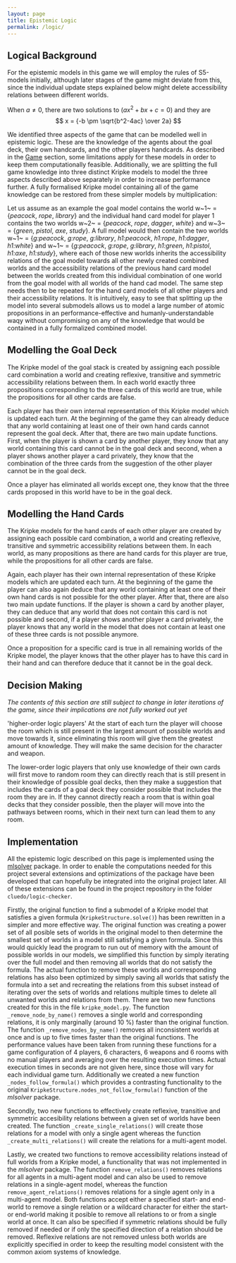 ```yaml
---
layout: page
title: Epistemic Logic
permalink: /logic/
---
```


## Logical Background

For the epistemic models in this game we will employ the rules of S5-models initially, although later stages of the game might deviate from this, since the individual update steps explained below might delete accessibility relations between different worlds. 


When $a \ne 0$, there are two solutions to $(ax^2 + bx + c = 0)$ and they are 
$$ x = {-b \pm \sqrt{b^2-4ac} \over 2a} $$

We identified three aspects of the game that can be modelled well in epistemic logic. These are the knowledge of the agents about the goal deck, their own handcards, and the other players handcards. As described in the [Game](cluedo.md) section, some limitations apply for these models in order to keep them computationally feasible. Additionally, we are splitting the full game knowledge into three distinct Kripke models to model the three aspects described above separately in order to increase performance further. A fully formalised Kripke model containing all of the game knowledge can be restored from these simpler models by multiplication:

Let us assume as an example the goal model contains the world w~1~ = \{*peacock*, *rope*, *library*\} and the individual hand card model for player 1 contains the two worlds w~2~ = \{*peacock*, *rope*, *dagger*, *white*\} and w~3~ = \{*green*, *pistol*, *axe*, *study*\}. A full model would then contain the two worlds  w~1~ = \{*g:peacock*, *g:rope*, *g:library*, *h1:peacock*, *h1:rope*, *h1:dagger*, *h1:white*\} and  w~1~ = \{*g:peacock*, *g:rope*, *g:library*, *h1:green*, *h1:pistol*, *h1:axe*, *h1:study*\}, where each of those new worlds inherits the accessibility relations of the goal model towards all other newly created combined worlds and the accessibility relations of the previous hand card model between the worlds created from this individual combination of one world from the goal model with all worlds of the hand cad model. The same step needs then to be repeated for the hand card models of all other players and their accessibility relations. It is intuitively, easy to see that splitting up the model into several submodels allows us to model a large number of atomic propositions in an performance-effective and humanly-understandable waqy without compromising on any of the knowledge that would be contained in a fully formalized combined model.

## Modelling the Goal Deck

The Kripke model of the goal stack is created by assigning each possible card combination a world and creating reflexive, transitive and symmetric accessibility relations between them. In each world exactly three propositions corresponding to the three cards of this world are true, while the propositions for all other cards are false.

Each player has their own internal representation of this Kripke model which is updated each turn. At the beginning of the game they can already deduce that any world containing at least one of their own hand cards cannot represent the goal deck. After that, there are two main update functions. First, when the player is shown a card by another player, they know that any world containing this card cannot be in the goal deck and second, when a player shows another player a card privately, they know that the combination of the three cards from the suggestion of the other player cannot be in the goal deck.

Once a player has eliminated all worlds except one, they know that the three cards proposed in this world have to be in the goal deck.

## Modelling the Hand Cards

The Kripke models for the hand cards of each other player are created by assigning each possible card combination, a world and creating reflexive, transitive and symmetric accessibility relations between them. In each world, as many propositions as there are hand cards for this player are true, while the propositions for all other cards are false.

Again, each player has their own internal representation of these Kripke models which are updated each turn. At the beginning of the game the player can also again deduce that any world containing at least one of their own hand cards is not possible for the other player. After that, there are also two main update functions. If the player is shown a card by another player, they can deduce that any world that does not contain this card is not possible and second, if a player shows another player a card privately, the player knows that any world in the model that does not contain at least one of these three cards is not possible anymore.

Once a proposition for a specific card is true in all remaining worlds of the Kripke model, the player knows that the other player has to have this card in their hand and can therefore deduce that it cannot be in the goal deck.

## Decision Making

*The contents of this section are still subject to change in later iterations of the game, since their implications are not fully worked out yet*

'higher-order logic players'
At the start of each turn the player will choose the room which is still present in the largest amount of possible worlds and move towards it, since eliminating this room will give them the greatest amount of knowledge. They will make the same decision for the character and weapon.

The lower-order logic players that only use knowledge of their own cards will first move to random room they can directly reach that is still present in their knowledge of possible goal decks, then they make a suggestion that includes the cards of a goal deck they consider possible that includes the room they are in. If they cannot directly reach a room that is within goal decks that they consider possible, then the player will move into the pathways between rooms, which in their next turn can lead them to any room.

## Implementation

All the epistemic logic described on this page is implemented using the [mlsolver](https://github.com/erohkohl/mlsolver) package. In order to enable the computations needed for this project several extensions and optimizations of the package have been developed that can hopefully be integrated into the original project later. All of these extensions can be found in the project repository in the folder `cluedo/logic-checker`.

Firstly, the original function to find a submodel of a Kripke model that satisfies a given formula (`KripkeStructure.solve()`) has been rewritten in a simpler and more effective way. The original function was creating a power set of all posible sets of worlds in the original model to then determine the smallest set of worlds in a model still satisfying a given formula. Since this would quickly lead the program to run out of memory with the amount of possible worlds in our models, we simplified this function by simply iterating over the full model and then removing all worlds that do not satisfy the formula. The actual function to remove these worlds and corresponding relations has also been optimized by simply saving all worlds that satisfy the formula into a set and recreating the relations from this subset instead of iterating over the sets of worlds and relations multiple times to delete all unwanted worlds and relations from them. There are two new functions created for this in the file `kripke_model.py`. The function `_remove_node_by_name()` removes a single world and corresponding relations, it is only marginally (around 10 %) faster than the original function. The function  `_remove_nodes_by_name()` removes all inconsistent worlds at once and is up to five times faster than the original functions. The performance values have been taken from running these functions for a game configuration of 4 players, 6 characters, 6 weapons and 6 rooms with no manual players and averaging over the resulting execution times. Actual execution times in seconds are not given here, since those will vary for each individual game turn. Additionally we created a new function `_nodes_follow_formula()` which provides a contrasting functionality to the original `KripkeStructure.nodes_not_follow_formula()` function of the *mlsolver* package.

Secondly, two new functions to effectively create reflexive, transitive and symmetric accesibility relations between a given set of worlds have been created. The function `_create_single_relations()` will create those relations for a model with only a single agent whereas the function `_create_multi_relations()` will create the relations for a multi-agent model.

Lastly, we created two functions to remove accessibility relations instead of full worlds from a Kripke model, a functionality that was not implemented in the *mlsolver* package. The function `remove_relations()` removes relations for all agents in a multi-agent model and can also be used to remove relations in a single-agent model, whereas the function `remove_agent_relations()` removes relations for a single agent only in a multi-agent model. Both functions accept either a specified start- and end-world to remove a single relation or a wildcard character for either the start- or end-world making it posible to remove all relations to or from a single world at once. It can also be specified if symmetric relations should be fully removed if needed or if only the specified direction of a relation should be removed. Reflexive relations are not removed unless both worlds are explicitly specified in order to keep the resulting model consistent with the common axiom systems of knowledge.

